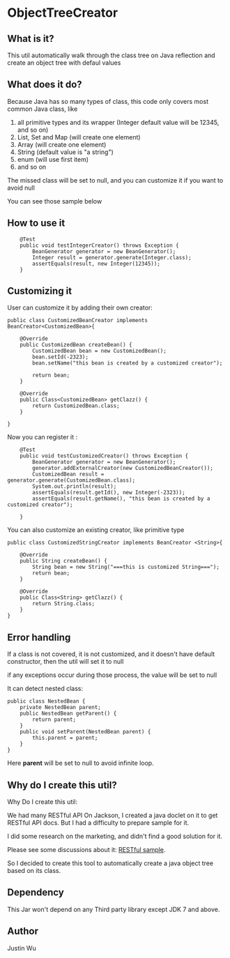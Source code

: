 # ObjectTreeCreator

## What is it?
This util automatically walk through the class tree on Java reflection and create an object tree with defaul values

## What does it do?
Because Java has so many types of class, this code only covers most common Java class, like 
1. all primitive types and its wrapper (Integer default value will be 12345, and so on)
2. List, Set and Map (will create one element)
3. Array (will create one element)
4. String (default value is "a string")
5. enum (will use first item)
6. and so on

The missed class will be set to null, and you can customize it if you want to avoid null

You can see those sample below

## How to use it

```
	@Test
	public void testIntegerCreator() throws Exception {
		BeanGenerator generator = new BeanGenerator();		
		Integer result = generator.generate(Integer.class);
		assertEquals(result, new Integer(12345));
	}
```

## Customizing it

User can customize it by adding their own creator:
```
public class CustomizedBeanCreator implements BeanCreator<CustomizedBean>{
	
	@Override
	public CustomizedBean createBean() {
		CustomizedBean bean = new CustomizedBean();
		bean.setId(-2323);
		bean.setName("this bean is created by a customized creator");
		
		return bean;
	}
	
	@Override
	public Class<CustomizedBean> getClazz() {
		return CustomizedBean.class;
	}

}
```
Now you can register it :

```
	@Test
	public void testCustomizedCreator() throws Exception {
		BeanGenerator generator = new BeanGenerator();
		generator.addExternalCreator(new CustomizedBeanCreator());
		CustomizedBean result = generator.generate(CustomizedBean.class);
		System.out.println(result);
		assertEquals(result.getId(), new Integer(-2323));
		assertEquals(result.getName(), "this bean is created by a customized creator");

	}
```


You can also customize an existing creator, like primitive type
```
public class CustomizedStringCreator implements BeanCreator <String>{
	
	@Override
	public String createBean() {
		String bean = new String("===this is customized String===");
		return bean;
	}

	@Override
	public Class<String> getClazz() {
		return String.class;
	}
}
```

## Error handling
If a class is not covered, it is not customized, and it doesn't have default constructor, then the util will set it to null 

if any exceptions occur during those process, the value will be set to null

It can detect nested class:
```
public class NestedBean {
	private NestedBean parent;
	public NestedBean getParent() {
		return parent;
	}
	public void setParent(NestedBean parent) {
		this.parent = parent;
	}
}
```
Here **parent** will be set to null to avoid infinite loop.

## Why do I create this util?
Why Do I create this util:

We had many RESTful API On Jackson, I created a java doclet on it to get RESTful API docs.
But I had a difficulty to prepare sample for it.

I did some research on the marketing, and didn't find a good solution for it.


Please see some discussions about it:  [RESTful sample](https://stackoverflow.com/questions/40985838/automatically-generate-restful-api-sample-json).

So I decided to create this tool to automatically create a java object tree based on its class.

## Dependency

This Jar won't depend on any Third party library except JDK 7 and above.

## Author
Justin Wu 
